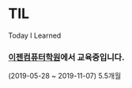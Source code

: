 # TIL
Today I Learned

### [이젠컴퓨터학원](http://dj.ezenac.co.kr/)에서 교육중입니다.
(2019-05-28 ~ 2019-11-07) 5.5개월 
